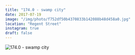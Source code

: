 ```yaml
---
title: "174.0 - swamp city"
date: 2017-07-19
image: "/img/photo/f752df50b4370833b142088b48d458a0.jpg"
location: "Regent Street"
instagram: true
draft: false
---
```


![174.0 - swamp city](/img/photo/f752df50b4370833b142088b48d458a0.jpg)

